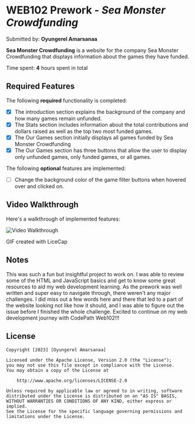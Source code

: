 # WEB102 Prework - *Sea Monster Crowdfunding*

Submitted by: **Oyungerel Amarsanaa**

**Sea Monster Crowdfunding** is a website for the company Sea Monster Crowdfunding that displays information about the games they have funded.

Time spent: **4** hours spent in total

## Required Features

The following **required** functionality is completed:

* [x] The introduction section explains the background of the company and how many games remain unfunded.
* [x] The Stats section includes information about the total contributions and dollars raised as well as the top two most funded games.
* [x] The Our Games section initially displays all games funded by Sea Monster Crowdfunding
* [x] The Our Games section has three buttons that allow the user to display only unfunded games, only funded games, or all games.

The following **optional** features are implemented:

* [ ] Change the background color of the game filter buttons when hovered over and clicked on.

## Video Walkthrough

Here's a walkthrough of implemented features:

<img src='assets/web102_OyungerelA.gif' title='Video Walkthrough' width='' alt='Video Walkthrough' />

<!-- Replace this with whatever GIF tool you used! -->
GIF created with LiceCap  
<!-- Recommended tools:
[Kap](https://getkap.co/) for macOS
[ScreenToGif](https://www.screentogif.com/) for Windows
[peek](https://github.com/phw/peek) for Linux. -->

## Notes

This was such a fun but insightful project to work on. I was able to review some of the HTML and JavaScript basics and get to know some great resources to aid my web development learning. As the prework was well written and super easy to navigate through, there weren't any major challenges. I did miss out a few words here and there that led to a part of the website looking not like how it should, and I was able to figure out the issue before I finished the whole challenge. Excited to continue on my web development journey with CodePath Web102!!!

## License

    Copyright [2023] [Oyungerel Amarsanaa]

    Licensed under the Apache License, Version 2.0 (the "License");
    you may not use this file except in compliance with the License.
    You may obtain a copy of the License at

        http://www.apache.org/licenses/LICENSE-2.0

    Unless required by applicable law or agreed to in writing, software
    distributed under the License is distributed on an "AS IS" BASIS,
    WITHOUT WARRANTIES OR CONDITIONS OF ANY KIND, either express or implied.
    See the License for the specific language governing permissions and
    limitations under the License.
